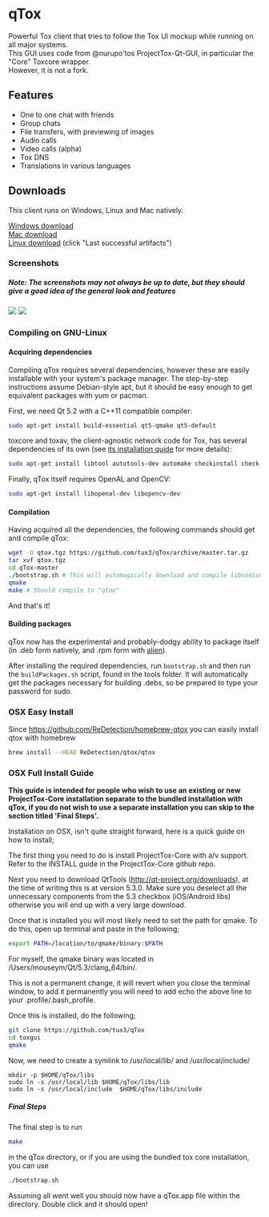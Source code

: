 qTox
======

Powerful Tox client that tries to follow the Tox UI mockup while running on all major systems. <br/>
This GUI uses code from @nurupo'tos ProjectTox-Qt-GUI, in particular the "Core" Toxcore wrapper. <br/>
However, it is not a fork.

<h2>Features</h2>

- One to one chat with friends
- Group chats
- File transfers, with previewing of images
- Audio calls
- Video calls (alpha)
- Tox DNS
- Translations in various languages

<h2>Downloads</h2>

This client runs on Windows, Linux and Mac natively.<br/>

<a href="https://jenkins.libtoxcore.so/job/tux3-toxgui-win32/lastSuccessfulBuild/artifact/toxgui-win32.zip">Windows download</a><br/>
<a href="https://jenkins.libtoxcore.so/job/ToxGUI%20OS%20X/lastSuccessfulBuild/artifact/qtox.dmg">Mac download </a><br/>
<a href="https://jenkins.libtoxcore.so/job/qTox-linux-amd64/">Linux download</a> (click "Last successful artifacts")<br/>

<h3>Screenshots</h3>
<h5>Note: The screenshots may not always be up to date, but they should give a good idea of the general look and features</h5>
<img src="http://i.imgur.com/mMUdr6u.png"/>
<img src="http://i.imgur.com/66ARBGC.png"/>

<h3>Compiling on GNU-Linux</h3>
<h4>Acquiring dependencies</h4>
Compiling qTox requires several dependencies, however these are easily installable
with your system's package manager. The step-by-step instructions assume Debian-style apt, but
it should be easy enough to get equivalent packages with yum or pacman.

First, we need Qt 5.2 with a C++11 compatible compiler:
```bash
sudo apt-get install build-essential qt5-qmake qt5-default
```

toxcore and toxav, the client-agnostic network code for Tox, has several dependencies 
of its own (see <a href="https://github.com/irungentoo/toxcore/blob/master/INSTALL.md#unix">its installation guide</a> for more details):
```bash
sudo apt-get install libtool autotools-dev automake checkinstall check git yasm libopus-dev libvpx-dev
```

Finally, qTox itself requires OpenAL and OpenCV:
```bash
sudo apt-get install libopenal-dev libopencv-dev
```

<h4>Compilation</h4>

Having acquired all the dependencies, the following commands should get and compile qTox:

```bash
wget -O qtox.tgz https://github.com/tux3/qTox/archive/master.tar.gz
tar xvf qtox.tgz
cd qTox-master
./bootstrap.sh # This will automagically download and compile libsodium, toxcore, and toxav
qmake
make # Should compile to "qtox"
```

And that's it!

<h4>Building packages</h4>

qTox now has the experimental and probably-dodgy ability to package itself (in .deb
form natively, and .rpm form with <a href="http://joeyh.name/code/alien/">alien</a>).

After installing the required dependencies, run `bootstrap.sh` and then run the
`buildPackages.sh` script, found in the tools folder. It will automatically get the
packages necessary for building .debs, so be prepared to type your password for sudo.

<h3>OSX Easy Install</h3>

Since https://github.com/ReDetection/homebrew-qtox you can easily install qtox with homebrew 
```bash
brew install --HEAD ReDetection/qtox/qtox
```

<h3>OSX Full Install Guide</h3>

<strong>This guide is intended for people who wish to use an existing or new ProjectTox-Core installation separate to the bundled installation with qTox, if you do not wish to use a separate installation you can skip to the section titled 'Final Steps'.</strong>

Installation on OSX, isn't quite straight forward, here is a quick guide on how to install;

The first thing you need to do is install ProjectTox-Core with a/v support. Refer to the INSTALL guide in the ProjectTox-Core github repo.

Next you need to download QtTools (http://qt-project.org/downloads), at the time of writing this is at version 5.3.0.
Make sure you deselect all the unnecessary components from the 5.3 checkbox (iOS/Android libs) otherwise you will end up with a very large download.

Once that is installed you will most likely need to set the path for qmake. To do this, open up terminal and paste in the following;

```bash
export PATH=/location/to/qmake/binary:$PATH
```

For myself, the qmake binary was located in /Users/mouseym/Qt/5.3/clang_64/bin/.

This is not a permanent change, it will revert when you close the terminal window, to add it permanently you will need to add echo the above line to your .profile/.bash_profile.

Once this is installed, do the following;

```bash
git clone https://github.com/tux3/qTox
cd toxgui
qmake
```

Now, we need to create a symlink to /usr/local/lib/ and /usr/local/include/
```
mkdir -p $HOME/qTox/libs
sudo ln -s /usr/local/lib $HOME/qTox/libs/lib
sudo ln -s /usr/local/include  $HOME/qTox/libs/include
```
<h5>Final Steps</h5>

The final step is to run 
```bash
make
``` 
in the qTox directory, or if you are using the bundled tox core installation, you can use 
```bash
./bootstrap.sh
```
Assuming all went well you should now have a qTox.app file within the directory. Double click and it should open!
